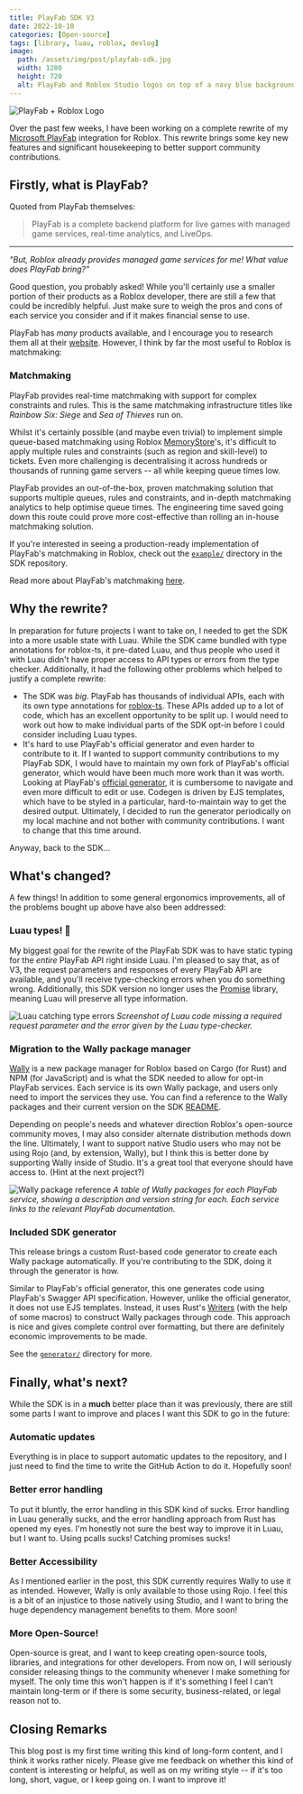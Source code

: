 ```yaml
---
title: PlayFab SDK V3
date: 2022-10-10
categories: [Open-source]
tags: [library, luau, roblox, devlog]
image:
  path: /assets/img/post/playfab-sdk.jpg
  width: 1280
  height: 720
  alt: PlayFab and Roblox Studio logos on top of a navy blue background.
---
```


![PlayFab + Roblox Logo](/assets/img/post/playfab-sdk.jpg)

Over the past few weeks, I have been working on a complete rewrite of my [Microsoft PlayFab](https://playfab.com) integration for Roblox. This rewrite brings some key new features and significant housekeeping to better support community contributions.

## Firstly, what is PlayFab?
Quoted from PlayFab themselves:
> PlayFab is a complete backend platform for live games with managed game services, real-time analytics, and LiveOps.

---

*"But, Roblox already provides managed game services for me! What value does PlayFab bring?"*

Good question, you probably asked! While you'll certainly use a smaller portion of their products as a Roblox developer, there are still a few that could be incredibly helpful. Just make sure to weigh the pros and cons of each service you consider and if it makes financial sense to use.

PlayFab has *many* products available, and I encourage you to research them all at their [website](https://playfab.com). However, I think by far the most useful to Roblox is matchmaking:

### Matchmaking
PlayFab provides real-time matchmaking with support for complex constraints and rules. This is the same matchmaking infrastructure titles like *Rainbow Six: Siege* and *Sea of Thieves* run on.

Whilst it's certainly possible (and maybe even trivial) to implement simple queue-based matchmaking using Roblox [MemoryStore](https://create.roblox.com/docs/scripting/data/memory-stores)'s, it's difficult to apply multiple rules and constraints (such as region and skill-level) to tickets. Even more challenging is decentralising it across hundreds or thousands of running game servers -- all while keeping queue times low.

PlayFab provides an out-of-the-box, proven matchmaking solution that supports multiple queues, rules and constraints, and in-depth matchmaking analytics to help optimise queue times. The engineering time saved going down this route could prove more cost-effective than rolling an in-house matchmaking solution.

If you're interested in seeing a production-ready implementation of PlayFab's matchmaking in Roblox, check out the [`example/`](https://github.com/grilme99/RobloxPlayFabSDK/tree/master/example) directory in the SDK repository.

Read more about PlayFab's matchmaking [here](https://learn.microsoft.com/en-us/gaming/playfab/features/multiplayer/matchmaking/).

## Why the rewrite?
In preparation for future projects I want to take on, I needed to get the SDK into a more usable state with Luau. While the SDK came bundled with type annotations for roblox-ts, it pre-dated Luau, and thus people who used it with Luau didn't have proper access to API types or errors from the type checker. Additionally, it had the following other problems which helped to justify a complete rewrite:

- The SDK was *big*. PlayFab has thousands of individual APIs, each with its own type annotations for [roblox-ts](https://roblox-ts.com). These APIs added up to a lot of code, which has an excellent opportunity to be split up. I would need to work out how to make individual parts of the SDK opt-in before I could consider including Luau types.
- It's hard to use PlayFab's official generator and even harder to contribute to it. If I wanted to support community contributions to my PlayFab SDK, I would have to maintain my own fork of PlayFab's official generator, which would have been much more work than it was worth. Looking at PlayFab's [official generator](https://github.com/PlayFab/SDKGenerator), it is cumbersome to navigate and even more difficult to edit or use. Codegen is driven by EJS templates, which have to be styled in a particular, hard-to-maintain way to get the desired output. Ultimately, I decided to run the generator periodically on my local machine and not bother with community contributions. I want to change that this time around.

Anyway, back to the SDK...

## What's changed?
A few things! In addition to some general ergonomics improvements, all of the problems bought up above have also been addressed:

### Luau types! 🎉
My biggest goal for the rewrite of the PlayFab SDK was to have static typing for the *entire* PlayFab API right inside Luau. I'm pleased to say that, as of V3, the request parameters and responses of every PlayFab API are available, and you'll receive type-checking errors when you do something wrong. Additionally, this SDK version no longer uses the [Promise](https://eryn.io/roblox-lua-promise/) library, meaning Luau will preserve all type information.

![Luau catching type errors](/assets/img/post/playfab-luau-types.png)
_Screenshot of Luau code missing a required request parameter and the error given by the Luau type-checker._

### Migration to the Wally package manager
[Wally](https://wally.run) is a new package manager for Roblox based on Cargo (for Rust) and NPM (for JavaScript) and is what the SDK needed to allow for opt-in PlayFab services. Each service is its own Wally package, and users only need to import the services they use. You can find a reference to the Wally packages and their current version on the SDK [README](https://github.com/grilme99/RobloxPlayFabSDK#api-reference).

Depending on people's needs and whatever direction Roblox's open-source community moves, I may also consider alternate distribution methods down the line. Ultimately, I want to support native Studio users who may not be using Rojo (and, by extension, Wally), but I think this is better done by supporting Wally inside of Studio. It's a great tool that everyone should have access to. (Hint at the next project?)

![Wally package reference](/assets/img/post/playfab-services-reference.png)
_A table of Wally packages for each PlayFab service, showing a description and version string for each. Each service links to the relevant PlayFab documentation._

### Included SDK generator
This release brings a custom Rust-based code generator to create each Wally package automatically. If you're contributing to the SDK, doing it through the generator is how.

Similar to PlayFab's official generator, this one generates code using PlayFab's Swagger API specification. However, unlike the official generator, it does not use EJS templates. Instead, it uses Rust's [Writers](https://doc.rust-lang.org/std/io/trait.Write.html) (with the help of some macros) to construct Wally packages through code. This approach is nice and gives complete control over formatting, but there are definitely economic improvements to be made.

See the [`generator/`](https://github.com/grilme99/RobloxPlayFabSDK/tree/master/generator) directory for more.

## Finally, what's next?
While the SDK is in a **much** better place than it was previously, there are still some parts I want to improve and places I want this SDK to go in the future:

### Automatic updates
Everything is in place to support automatic updates to the repository, and I just need to find the time to write the GitHub Action to do it. Hopefully soon!

### Better error handling
To put it bluntly, the error handling in this SDK kind of sucks. Error handling in Luau generally sucks, and the error handling approach from Rust has opened my eyes. I'm honestly not sure the best way to improve it in Luau, but I want to. Using pcalls sucks! Catching promises sucks!


### Better Accessibility
As I mentioned earlier in the post, this SDK currently requires Wally to use it as intended. However, Wally is only available to those using Rojo. I feel this is a bit of an injustice to those natively using Studio, and I want to bring the huge dependency management benefits to them. More soon!

### More Open-Source!
Open-source is great, and I want to keep creating open-source tools, libraries, and integrations for other developers. From now on, I will seriously consider releasing things to the community whenever I make something for myself. The only time this won't happen is if it's something I feel I can't maintain long-term or if there is some security, business-related, or legal reason not to.

## Closing Remarks
This blog post is my first time writing this kind of long-form content, and I think it works rather nicely. Please give me feedback on whether this kind of content is interesting or helpful, as well as on my writing style -- if it's too long, short, vague, or I keep going on. I want to improve it!
